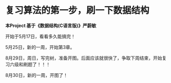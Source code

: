 # 复习算法的第一步，刷一下数据结构
**本Project 基于《数据结构(C语言版)》严蔚敏**

开始于5月17日，看看多久能搞完！

5月25日，新的一周，开始第3章。

8月29日，周日，写完树，准备开图。后面应该就很快了，争取下周结束，开始复习六级和刷题了！！！

8月30日，新的一周，开图了！